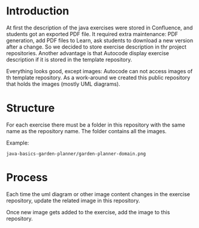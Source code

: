 # Introduction

At first the description of the java exercises were stored in Confluence, and students got an exported PDF file.
It required extra maintenance: PDF generation, add PDF files to Learn, ask students to download a new version after a change.
So we decided to store exercise description in thr project repositories.
Another advantage is that Autocode display exercise description if it is stored in the template repository.

Everything looks good, except images: Autocode can not access images of th template repository.
As a work-around we created this public repository that holds the images (mostly UML diagrams).

# Structure

For each exercise there must be a folder in this repository with the same name as the repository name.
The folder contains all the images.

Example:

    java-basics-garden-planner/garden-planner-domain.png

# Process

Each time the uml diagram or other image content changes in the exercise repository, update the related image in this repository.

Once new image gets added to the exercise, add the image to this repository.
